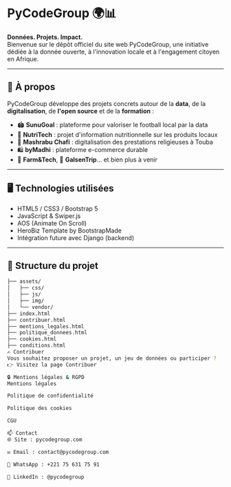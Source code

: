 # PyCodeGroup 🌍📊

**Données. Projets. Impact.**  
Bienvenue sur le dépôt officiel du site web PyCodeGroup, une initiative dédiée à la donnée ouverte, à l'innovation locale et à l'engagement citoyen en Afrique.

---

## 🚀 À propos

PyCodeGroup développe des projets concrets autour de la **data**, de la **digitalisation**, de **l'open source** et de la **formation** :

- 🏟️ **SunuGoal** : plateforme pour valoriser le football local par la data
- 🧠 **NutriTech** : projet d'information nutritionnelle sur les produits locaux
- 🎤 **Mashrabu Chafi** : digitalisation des prestations religieuses à Touba
- 🛍️ **byMadhi** : plateforme e-commerce durable
- 🌿 **Farm&Tech**, 🧳 **GalsenTrip**... et bien plus à venir

---

## 🖥️ Technologies utilisées

- HTML5 / CSS3 / Bootstrap 5
- JavaScript & Swiper.js
- AOS (Animate On Scroll)
- HeroBiz Template by BootstrapMade
- Intégration future avec Django (backend)

---

## 🧩 Structure du projet

```bash
├── assets/
│   ├── css/
│   ├── js/
│   ├── img/
│   └── vendor/
├── index.html
├── contribuer.html
├── mentions_legales.html
├── politique_donnees.html
├── cookies.html
├── conditions.html
✍️ Contribuer
Vous souhaitez proposer un projet, un jeu de données ou participer ?
👉 Visitez la page Contribuer

🔒 Mentions légales & RGPD
Mentions légales

Politique de confidentialité

Politique des cookies

CGU

📫 Contact
🌐 Site : pycodegroup.com

✉️ Email : contact@pycodegroup.com

📱 WhatsApp : +221 75 631 75 91

💼 LinkedIn : @pycodegroup